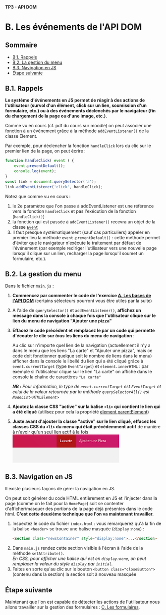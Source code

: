 #### TP3 - API DOM <!-- omit in toc -->
# B. Les événements de l'API DOM <!-- omit in toc -->

## Sommaire <!-- omit in toc -->
- [B.1. Rappels](#b1-rappels)
- [B.2. La gestion du menu](#b2-la-gestion-du-menu)
- [B.3. Navigation en JS](#b3-navigation-en-js)
- [Étape suivante](#Étape-suivante)


## B.1. Rappels
**Le système d'événements en JS permet de réagir à des actions de l'utilisateur (survol d'un élément, click sur un lien, soumission d'un formulaire, etc.) ou à des événements déclenchés par le navigateur (fin du chargement de la page ou d'une image, etc.).**

Comme vu en cours (cf. pdf du cours sur moodle) on peut associer une fonction à un événement grâce à la méthode `addEventListener()` de la classe Element.

Par exemple, pour déclencher la fonction `handleClick` lors du clic sur le premier lien de la page, on peut écrire :
```JavaScript
function handleClick( event ) {
	event.preventDefault();
	console.log(event);
}
const link = document.querySelector('a');
link.addEventListener('click', handleClick);
```

Notez que comme vu en cours :
1. le 2e paramètre que l'on passe à addEventListener est une référence vers la fonction `handleClick` et pas l'exécution de la fonction (`handleClick()`)
2. la fonction qui est passée à `addEventListener()` recevra un objet de la classe [`Event`](https://developer.mozilla.org/en-US/docs/Web/API/Event)
3. Il faut presque systématiquement (sauf cas  particuliers) appeler en premier lieu la méthode `event.preventDefault()` : cette méthode permet d'éviter que le navigateur n'exécute le traitement par défaut de l'événement (par exemple rediriger l'utilisateur vers une nouvelle page lorsqu'il clique sur un lien, recharger la page lorsqu'il soumet un formulaire, etc.).

## B.2. La gestion du menu
Dans le fichier `main.js` :
1. **Commencez par commenter le code de l'exercice [A. Les bases de l'API DOM](./A-les-bases.md)** (certains sélecteurs pourront vous être utiles par la suite)
2. A l'aide de `querySelector()` et `addEventListener()`, **affichez un message dans la console à chaque fois que l'utilisateur clique sur le lien du menu de navigation "Ajouter une pizza"**
3. **Effacez le code précédent et remplacez le par un code qui permette d'écouter le clic sur *tous* les liens du menu de navigation** :

	Au clic sur n'importe quel lien de la navigation (actuellement il n'y a dans le menu que les liens "La carte" et "Ajouter une pizza", mais ce code doit fonctionner quelque soit le nombre de liens dans le menu) afficher dans la console le libellé du lien qui a été cliqué grâce à `event.currentTarget` (type `EventTarget`) et `element.innerHTML` : par exemple si l'utilisateur clique sur le lien "La carte" on affiche dans le console la chaîne de caractères `"La carte"`

	***NB :** Pour information, le type de `event.currentTarget` est `EventTarget` et celui de la valeur retournée par la méthode `querySelectorAll()` est `NodeList<HTMLElement>`*
4. **Ajoutez la classe CSS "active" sur la balise `<li>` qui contient le lien qui a été cliqué** (utilisez pour cela la propriété [element.parentElement](https://developer.mozilla.org/en-US/docs/Web/API/Node/parentElement))
5. **Juste avant d'ajouter la classe "active" sur le lien cliqué, effacez les classes CSS du `<li>` du menu qui était précédemment actif** de manière à n'avoir qu'un seul lien actif à la fois<br><img src="./images/readme/pizzaland-nav.gif">

## B.3. Navigation en JS
Il existe plusieurs façons de gérer la navigation en JS.

On peut soit générer du code HTML entièrement en JS et l'injecter dans la page (comme on le fait pour la `HomePage`) soit se contenter d'afficher/masquer des portions de la page déjà présentes dans le code html. **C'est cette deuxième technique que l'on va maintenant travailler.**

1. Inspectez le code du fichier `index.html` : vous remarquerez qu'à la fin de la balise `<header>` se trouve une balise masquée (`display:none`) :
	```html
	<section class="newsContainer" style="display:none">...</section>
	```
2. Dans `main.js` rendez cette section visible à l'écran à l'aide de la méthode `setAttribute()`. <br>
	*En CSS, pour afficher une balise qui est en `display:none`, on peut remplacer la valeur du style `display` par `initial`.*
3. Faites en sorte qu'au clic sur le bouton `<button class="closeButton">` (contenu dans la section) la section soit à nouveau masquée

## Étape suivante
Maintenant que l'on est capable de détecter les actions de l'utilisateur nous allons travailler sur la gestion des formulaires : [C. Les formulaires](./C-formulaires.md).